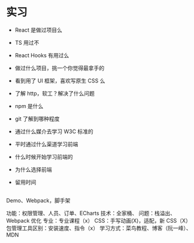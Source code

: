 # 实习

* React 是做过项目么
* TS 用过不
* React Hooks 有用过么

* 做过什么项目，挑一个你觉得最拿手的


* 看到用了 UI 框架，喜欢写原生 CSS 么

* 了解 http，软工？解决了什么问题

* npm 是什么
* git 了解到哪种程度

* 通过什么媒介去学习 W3C 标准的
* 平时通过什么渠道学习前端
* 什么时候开始学习前端的
* 为什么选择前端

* 留用时间

## 

Demo、Webpack，脚手架

功能：权限管理、人员、订单、ECharts
技术：全家桶、
问题：栈溢出、Webpack 优化
专业：专业课程（x）
CSS：手写动画(X)，适配，新 CSS（X）
包管理工具区别：安装速度、指令（x）
学习方式：菜鸟教程、博客（阮一峰）、MDN